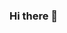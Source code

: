 ### Hi there 👋

<!--
**nitin2hub/nitin2hub** is a ✨ _special_ ✨ repository because its `README.md` (this file) appears on your GitHub profile.

Here are some ideas to get you started:

- 🔭 I’m currently working on ...
- 🌱 I’m currently learning ...
- 👯 I’m looking to collaborate on ...
- 🤔 I’m looking for help with ...
- 💬 Ask me about Funcity 
- 📫 How to reach me: mail me
- 😄 Pronouns: Sarkar
- ⚡ Fun fact: Litti lover
-->
